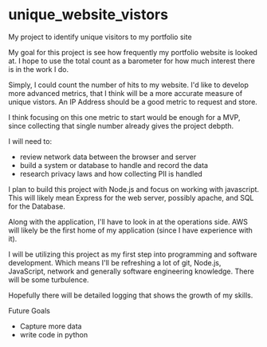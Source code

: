 # unique_website_vistors
My project to identify unique visitors to my portfolio site

My goal for this project is see how frequently my portfolio website is looked at. I hope to use the total count as a barometer for how much interest there is in the work I do.

Simply, I could count the number of hits to my website. I'd like to develop more advanced metrics, that I think will be a more accurate measure of unique vistors. An IP Address should be a good metric to request and store.

I think focusing on this one metric to start would be enough for a MVP, since collecting that single number already gives the project debpth.

I will need to:
- review network data between the browser and server
- build a system or database to handle and record the data
- research privacy laws and how collecting PII is handled

I plan to build this project with Node.js and focus on working with javascript. This will likely mean Express for the web server, possibly apache, and SQL for the Database.

Along with the application, I'll have to look in at the operations side. AWS will likely be the first home of my application (since I have experience with it).

I will be utilizing this project as my first step into programming and software development. Which means I'll be refreshing a lot of git, Node.js, JavaScript, network and generally software engineering knowledge. There will be some turbulence.

Hopefully there will be detailed logging that shows the growth of my skills.

Future Goals
- Capture more data
- write code in python


